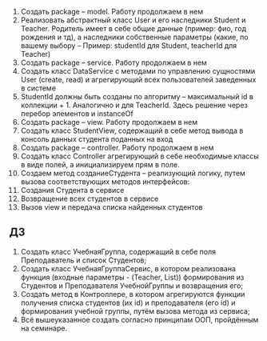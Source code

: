 1. Создать package – model. Работу продолжаем в нем 
2. Реализовать абстрактный класс User и его наследники Student и Teacher.
Родитель имеет в себе общие данные (пример: фио, год рождения и тд), а
наследники собственные параметры (какие, по вашему выбору – Пример:
studentId для Student, teacherId для Teacher)
3. Создать package – service. Работу продолжаем в нем
4. Создать класс DataService с методами по управлению сущностями User
   (create, read) и агрегирующий всех пользователей заведенных в системе 
5. StudentId должны быть созданы по алгоритму – максимальный id в
   коллекции + 1. Аналогично и для TeacherId. Здесь решение через перебор
   элементов и instanceOf
6. Создать package – view. Работу продолжаем в нем 
7. Создать класс StudentView, содержащий в себе метод вывода в консоль
   данных студента поданных на вход
8. Создать package – controller. Работу продолжаем в нем 
9. Создать класс Controller агрегирующий в себе необходимые классы в виде
   полей, а инициализируем прям в поле. 
10. Создаем метод созданиеСтудента – реализующий логику, путем вызова
   соответствующих методов интерфейсов:
11. Создания Студента в сервисе 
12. Возвращение всех студентов в сервисе 
13. Вызов view и передача списка найденных студентов

## ДЗ
1. Создать класс УчебнаяГруппа, содержащий в себе поля Преподаватель и список Студентов; 
2. Создать класс УчебнаяГруппаСервис, в котором реализована функция (входные параметры - (Teacher, List<Strudent>)) формирования из Студентов и Преподавателя УчебнойГруппы и возвращения его; 
3. Создать метод в Контроллере, в котором агрегируются функции получения списка студентов (их id) и преподавателя (его id) и формирования учебной группы, путём вызова метода из сервиса; 
4. Всё вышеуказанное создать согласно принципам ООП, пройдённым на семинаре.